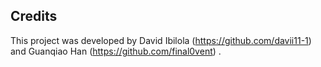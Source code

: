 ## Credits

This project was developed by David Ibilola (https://github.com/davii11-1) and Guanqiao Han (https://github.com/final0vent) .
